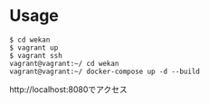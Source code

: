 # Usage

```
$ cd wekan
$ vagrant up
$ vagrant ssh
vagrant@vagrant:~/ cd wekan
vagrant@vagrant:~/ docker-compose up -d --build
```

http://localhost:8080でアクセス
